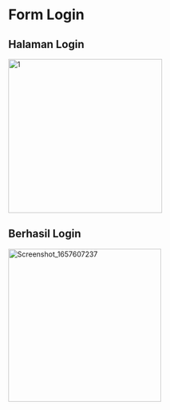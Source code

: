 # Form Login

## Halaman Login
<img width="308" alt="1" src="https://user-images.githubusercontent.com/68727623/178492901-c2a2142c-16fe-4081-8c17-723ac6060404.png">

## Berhasil Login
<img width="306" alt="Screenshot_1657607237" src="https://user-images.githubusercontent.com/68727623/178493211-0387319e-fe01-4bfb-9e3d-9024f7955cbf.png">
